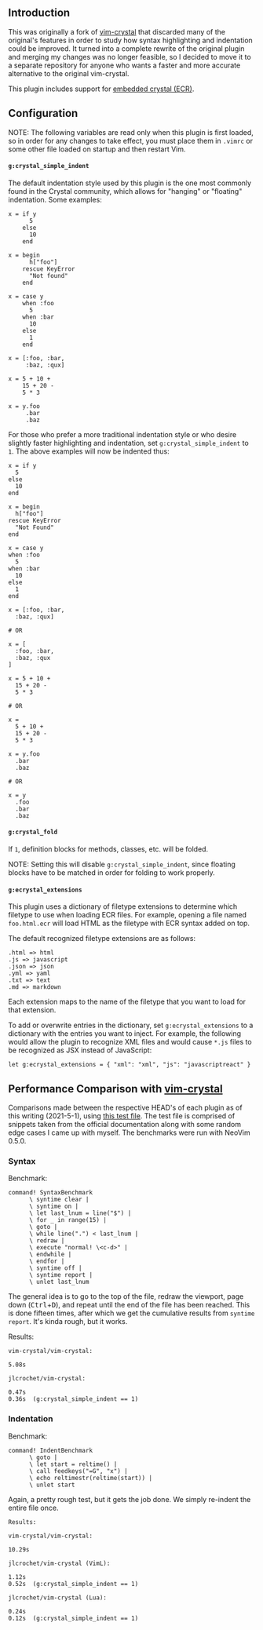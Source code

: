 ## Introduction

This was originally a fork of [vim-crystal](https://github.com/vim-crystal/vim-crystal) that discarded many of the original's features in order to study how syntax highlighting and indentation could be improved. It turned into a complete rewrite of the original plugin and merging my changes was no longer feasible, so I decided to move it to a separate repository for anyone who wants a faster and more accurate alternative to the original vim-crystal.

This plugin includes support for [embedded crystal (ECR)](https://crystal-lang.org/api/latest/ECR.html).

## Configuration

NOTE: The following variables are read only when this plugin is first loaded, so in order for any changes to take effect, you must place them in `.vimrc` or some other file loaded on startup and then restart Vim.

#### `g:crystal_simple_indent`

The default indentation style used by this plugin is the one most commonly found in the Crystal community, which allows for "hanging" or "floating" indentation. Some examples:

``` crystal
x = if y
      5
    else
      10
    end

x = begin
      h["foo"]
    rescue KeyError
      "Not found"
    end

x = case y
    when :foo
      5
    when :bar
      10
    else
      1
    end

x = [:foo, :bar,
     :baz, :qux]

x = 5 + 10 +
    15 + 20 -
    5 * 3

x = y.foo
     .bar
     .baz
```

For those who prefer a more traditional indentation style or who desire slightly faster highlighting and indentation, set `g:crystal_simple_indent` to `1`. The above examples will now be indented thus:

``` crystal
x = if y
  5
else
  10
end

x = begin
  h["foo"]
rescue KeyError
  "Not Found"
end

x = case y
when :foo
  5
when :bar
  10
else
  1
end

x = [:foo, :bar,
  :baz, :qux]

# OR

x = [
  :foo, :bar,
  :baz, :qux
]

x = 5 + 10 +
  15 + 20 -
  5 * 3

# OR

x =
  5 + 10 +
  15 + 20 -
  5 * 3

x = y.foo
  .bar
  .baz

# OR

x = y
  .foo
  .bar
  .baz
```

#### `g:crystal_fold`

If `1`, definition blocks for methods, classes, etc. will be folded.

NOTE: Setting this will disable `g:crystal_simple_indent`, since floating blocks have to be matched in order for folding to work properly.

#### `g:ecrystal_extensions`

This plugin uses a dictionary of filetype extensions to determine which filetype to use when loading ECR files. For example, opening a file named `foo.html.ecr` will load HTML as the filetype with ECR syntax added on top.

The default recognized filetype extensions are as follows:

```
.html => html
.js => javascript
.json => json
.yml => yaml
.txt => text
.md => markdown
```

Each extension maps to the name of the filetype that you want to load for that extension.

To add or overwrite entries in the dictionary, set `g:ecrystal_extensions` to a dictionary with the entries you want to inject. For example, the following would allow the plugin to recognize XML files and would cause `*.js` files to be recognized as JSX instead of JavaScript:

``` vim
let g:ecrystal_extensions = { "xml": "xml", "js": "javascriptreact" }
```

## Performance Comparison with [vim-crystal](https://github.com/vim-crystal/vim-crystal)

Comparisons made between the respective HEAD's of each plugin as of this writing (2021-5-1), using [this test file](https://gist.github.com/jlcrochet/720c5a83aa15eef2d2eda2c05bc5b2f1). The test file is comprised of snippets taken from the official documentation along with some random edge cases I came up with myself. The benchmarks were run with NeoVim 0.5.0.

### Syntax

Benchmark:

``` vim
command! SyntaxBenchmark
      \ syntime clear |
      \ syntime on |
      \ let last_lnum = line("$") |
      \ for _ in range(15) |
      \ goto |
      \ while line(".") < last_lnum |
      \ redraw |
      \ execute "normal! \<c-d>" |
      \ endwhile |
      \ endfor |
      \ syntime off |
      \ syntime report |
      \ unlet last_lnum
```

The general idea is to go to the top of the file, redraw the viewport, page down (<kbd>Ctrl</kbd>+<kbd>D</kbd>), and repeat until the end of the file has been reached. This is done fifteen times, after which we get the cumulative results from `syntime report`. It's kinda rough, but it works.

Results:

```
vim-crystal/vim-crystal:

5.08s

jlcrochet/vim-crystal:

0.47s
0.36s  (g:crystal_simple_indent == 1)
```

### Indentation

Benchmark:

``` vim
command! IndentBenchmark
      \ goto |
      \ let start = reltime() |
      \ call feedkeys("=G", "x") |
      \ echo reltimestr(reltime(start)) |
      \ unlet start
```

Again, a pretty rough test, but it gets the job done. We simply re-indent the entire file once.

```
Results:

vim-crystal/vim-crystal:

10.29s

jlcrochet/vim-crystal (VimL):

1.12s
0.52s  (g:crystal_simple_indent == 1)

jlcrochet/vim-crystal (Lua):

0.24s
0.12s  (g:crystal_simple_indent == 1)
```

